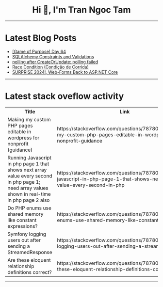 <h1 align="center">Hi 👋, I'm Tran Ngoc Tam</h1>

---

# Latest Blog Posts 
<!-- BLOG-POST-LIST:START -->
- [[Game of Purpose] Day 64](https://dev.to/humberd/game-of-purpose-day-64-541h)
- [SQLAlchemy Constraints and Validations](https://dev.to/sashafbrockman/sqlalchemy-constraints-and-validations-4dgn)
- [polling after CreateOrUpdate: polling failed](https://dev.to/wallism/polling-after-createorupdate-polling-failed-31p0)
- [Race Condition &lpar;Condição de Corrida&rpar;](https://dev.to/celso/race-condition-condicao-de-corrida-2461)
- [SURPRISE 2024!, Web-Forms Back to ASP.NET Core](https://dev.to/elanatframework/surprise-2024-web-forms-back-to-aspnet-core-j1h)
<!-- BLOG-POST-LIST:END -->

---

# Latest stack oveflow activity
<table>
  <tr><th>Title</th><th>Link</th></tr>
  <!-- STACKOVERFLOW:START --><tr><td>Making my custom PHP pages editable in wordpress for nonprofit &lpar;guidance&rpar;</td><td>https://stackoverflow.com/questions/78780908/making-my-custom-php-pages-editable-in-wordpress-for-nonprofit-guidance</td></tr><tr><td>Running Javascript in php page 1 that shows next array value every second in php page 1; need array values shown in real-time in php page 2 also</td><td>https://stackoverflow.com/questions/78780897/running-javascript-in-php-page-1-that-shows-next-array-value-every-second-in-php</td></tr><tr><td>Do PHP enums use shared memory like constant expressions?</td><td>https://stackoverflow.com/questions/78780879/do-php-enums-use-shared-memory-like-constant-expressions</td></tr><tr><td>Symfony logging users out after sending a StreamedResponse</td><td>https://stackoverflow.com/questions/78780780/symfony-logging-users-out-after-sending-a-streamedresponse</td></tr><tr><td>Are these eloquent relationship definitions correct?</td><td>https://stackoverflow.com/questions/78780735/are-these-eloquent-relationship-definitions-correct</td></tr><!-- STACKOVERFLOW:END -->
</table>

---



